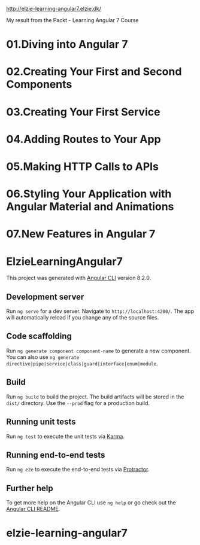 http://elzie-learning-angular7.elzie.dk/

My result from the Packt - Learning Angular 7 Course 

 # 01.Diving into Angular 7
 # 02.Creating Your First and Second Components
 # 03.Creating Your First Service
 # 04.Adding Routes to Your App
 # 05.Making HTTP Calls to APIs
 # 06.Styling Your Application with Angular Material and Animations
 # 07.New Features in Angular 7
 
 
 
# ElzieLearningAngular7

This project was generated with [Angular CLI](https://github.com/angular/angular-cli) version 8.2.0.

## Development server

Run `ng serve` for a dev server. Navigate to `http://localhost:4200/`. The app will automatically reload if you change any of the source files.

## Code scaffolding

Run `ng generate component component-name` to generate a new component. You can also use `ng generate directive|pipe|service|class|guard|interface|enum|module`.

## Build

Run `ng build` to build the project. The build artifacts will be stored in the `dist/` directory. Use the `--prod` flag for a production build.

## Running unit tests

Run `ng test` to execute the unit tests via [Karma](https://karma-runner.github.io).

## Running end-to-end tests

Run `ng e2e` to execute the end-to-end tests via [Protractor](http://www.protractortest.org/).

## Further help

To get more help on the Angular CLI use `ng help` or go check out the [Angular CLI README](https://github.com/angular/angular-cli/blob/master/README.md).
# elzie-learning-angular7

